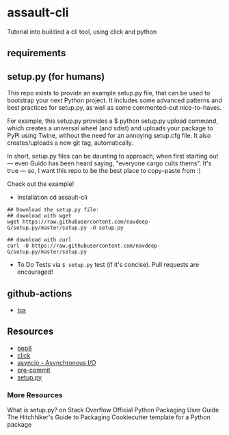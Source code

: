# assault-cli
Tutorial into buildind a cli tool, using click and python

## requirements

## setup.py (for humans)
This repo exists to provide an example setup.py file, that can be used to bootstrap your next Python project. It includes some advanced patterns and best practices for setup.py, as well as some commented–out nice–to–haves.

For example, this setup.py provides a $ python setup.py upload command, which creates a universal wheel (and sdist) and uploads your package to PyPi using Twine, without the need for an annoying setup.cfg file. It also creates/uploads a new git tag, automatically.

In short, setup.py files can be daunting to approach, when first starting out — even Guido has been heard saying, "everyone cargo cults thems". It's true — so, I want this repo to be the best place to copy–paste from :)

Check out the example!

* Installation
cd assault-cli

```
## Download the setup.py file:
## download with wget
wget https://raw.githubusercontent.com/navdeep-G/setup.py/master/setup.py -O setup.py
```

```
## download with curl
curl -O https://raw.githubusercontent.com/navdeep-G/setup.py/master/setup.py
```

* To Do
Tests via `$ setup.py` test (if it's concise).
Pull requests are encouraged!

## github-actions
- [tox](https://pypi.org/project/tox-gh-actions/)

## Resources
- [pep8](https://peps.python.org/pep-0008/)
- [click](https://click.palletsprojects.com/en/8.1.x/)
- [asyncio - Asynchronous I/O](https://docs.python.org/3/library/asyncio.html)
- [pre-commit](https://pre-commit.com/)
- [setup.py](https://docs.python.org/3/distutils/setupscript.html)

### More Resources
What is setup.py? on Stack Overflow
Official Python Packaging User Guide
The Hitchhiker's Guide to Packaging
Cookiecutter template for a Python package

